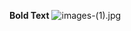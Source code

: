 **Bold Text**
![images-(1).jpg](https://docs-api-qa.cloudlabs.ai/repos/raw.githubusercontent.com/Rabin-spektra/Demo-Repo/main/196993496zpeJ/images/images-(1).jpg)